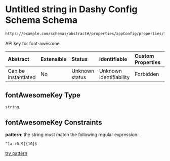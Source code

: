 # Untitled string in Dashy Config Schema Schema

```txt
https://example.com/schemas/abstract#/properties/appConfig/properties/fontAwesomeKey
```

API key for font-awesome

| Abstract            | Extensible | Status         | Identifiable            | Custom Properties | Additional Properties | Access Restrictions | Defined In                                                                             |
| :------------------ | :--------- | :------------- | :---------------------- | :---------------- | :-------------------- | :------------------ | :------------------------------------------------------------------------------------- |
| Can be instantiated | No         | Unknown status | Unknown identifiability | Forbidden         | Allowed               | none                | [dashy-config.schema.json*](../../out/dashy-config.schema.json "open original schema") |

## fontAwesomeKey Type

`string`

## fontAwesomeKey Constraints

**pattern**: the string must match the following regular expression: 

```regexp
^[a-z0-9]{10}$
```

[try pattern](https://regexr.com/?expression=%5E%5Ba-z0-9%5D%7B10%7D%24 "try regular expression with regexr.com")
